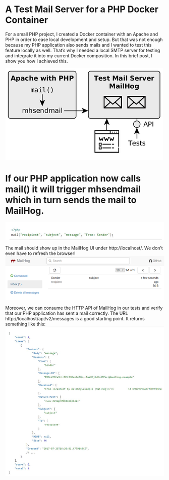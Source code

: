 # A Test Mail Server for a PHP Docker Container
For a small PHP project, I created a Docker container with an Apache and PHP in order to ease local development and setup. But that was not enough because my PHP application also sends mails and I wanted to test this feature locally as well. That’s why I needed a local SMTP server for testing and integrate it into my current Docker composition. In this brief post, I show you how I achieved this.

![ScreenShot](https://raw.githubusercontent.com/nabad600/Mailhog/main/featured-image-500.png)

# If our PHP application now calls mail() it will trigger mhsendmail which in turn sends the mail to MailHog.

![ScreenShot](https://raw.githubusercontent.com/nabad600/Mailhog/main/rerd.JPG)

The mail should show up in the MailHog UI under http://localhost/. We don’t even have to refresh the browser!
![ScreenShot](https://raw.githubusercontent.com/nabad600/Mailhog/main/mailhog-screenshot.png)

Moreover, we can consume the HTTP API of MailHog in our tests and verify that our PHP application has sent a mail correctly. The URL http://localhost/api/v2/messages is a good starting point. It returns something like this:
![ScreenShot](https://raw.githubusercontent.com/nabad600/Mailhog/main/maap.JPG)
